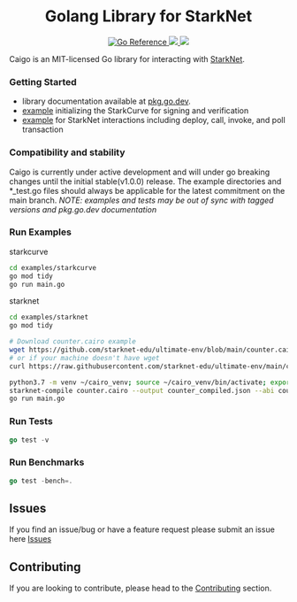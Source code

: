 <h1 align="center">Golang Library for StarkNet</h1>

<p align="center">
    <a href="https://pkg.go.dev/github.com/dontpanicdao/caigo">
        <img src="https://pkg.go.dev/badge/github.com/dontpanicdao/caigo.svg" alt="Go Reference">
    </a>
    <a href="https://github.com/dontpanicdao/caigo/blob/main/LICENSE">
        <img src="https://img.shields.io/badge/license-MIT-black">
    </a>
    <a href="https://starkware.co/">
        <img src="https://img.shields.io/badge/powered_by-StarkWare-navy">
    </a>
</p>

Caigo is an MIT-licensed Go library for interacting with [StarkNet](https://docs.starknet.io/docs/intro).

### Getting Started
- library documentation available at [pkg.go.dev](https://pkg.go.dev/github.com/dontpanicdao/caigo).
- [example](./examples/starkcurve) initializing the StarkCurve for signing and verification
- [example](./examples/starknet) for StarkNet interactions including deploy, call, invoke, and poll transaction

### Compatibility and stability
Caigo is currently under active development and will under go breaking changes until the initial stable(v1.0.0) release. The example directories and *_test.go files should always be applicable for the latest commitment on the main branch.
*NOTE: examples and tests may be out of sync with tagged versions and pkg.go.dev documentation*


### Run Examples
starkcurve
```sh
cd examples/starkcurve
go mod tidy
go run main.go
```

starknet
```sh
cd examples/starknet
go mod tidy

# Download counter.cairo example
wget https://github.com/starknet-edu/ultimate-env/blob/main/counter.cairo
# or if your machine doesn't have wget
curl https://raw.githubusercontent.com/starknet-edu/ultimate-env/main/counter.cairo > counter.cairo

python3.7 -m venv ~/cairo_venv; source ~/cairo_venv/bin/activate; export STARKNET_NETWORK=alpha-goerli
starknet-compile counter.cairo --output counter_compiled.json --abi counter_abi.json
go run main.go
```

### Run Tests

```go
go test -v
```

### Run Benchmarks

```go
go test -bench=.
```


## Issues

If you find an issue/bug or have a feature request please submit an issue here
[Issues](https://github.com/dontpanicdao/caigo/issues)

## Contributing

If you are looking to contribute, please head to the
[Contributing](https://github.com/dontpanicdao/caigo/blob/main/CONTRIBUTING.md) section.

